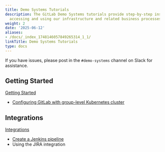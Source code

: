 ```yaml
---
title: Demo Systems Tutorials
description: The GitLab Demo Systems tutorials provide step-by-step instructions for
  accessing and using our infrastructure and related business processes.
weight: 2
date: '2025-06-12'
aliases:
- /docs/_index_1748146057849265314_1_1/
linkTitle: Demo Systems Tutorials
type: docs
---
```


If you have issues, please post in the `#demo-systems` channel on Slack for assistance.

## Getting Started

[Getting Started](/handbook/customer-success/demo-systems/tutorials/getting-started/)

- [Configuring GitLab with group-level Kubernetes cluster](/handbook/customer-success/demo-systems/tutorials/getting-started/configuring-group-cluster/)

<!--
## Advanced Use Cases

[Advanced Use Cases](/handbook/customer-success/demo-systems/tutorials/advanced-use-cases)

* Using GitLab Pages
-->

<!--
## CI/CD and Auto DevOps

[CI/CD and Auto DevOps](/handbook/customer-success/demo-systems/tutorials/ci-cd)

* Using Auto DevOps
* Configuring your own runner
-->

## Integrations

[Integrations](/handbook/customer-success/demo-systems/tutorials/integrations/)

- [Create a Jenkins pipeline](/handbook/customer-success/demo-systems/tutorials/integrations/create-jenkins-pipeline/)
- Using the JIRA integration

<!--
## Contributed Tutorials

[Contributed Tutorials](/handbook/customer-success/demo-systems/tutorials/contributed)

* No tutorials available
-->
